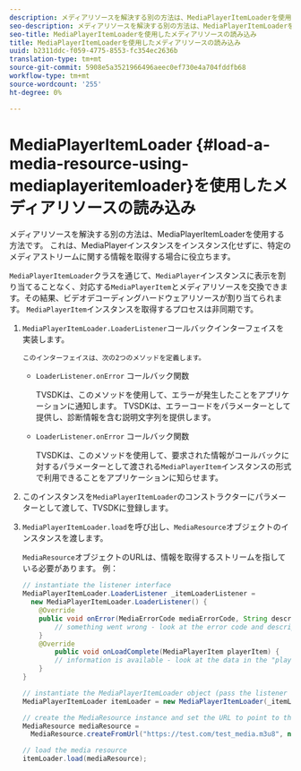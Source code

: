 ```yaml
---
description: メディアリソースを解決する別の方法は、MediaPlayerItemLoaderを使用する方法です。 これは、MediaPlayerインスタンスをインスタンス化せずに、特定のメディアストリームに関する情報を取得する場合に役立ちます。
seo-description: メディアリソースを解決する別の方法は、MediaPlayerItemLoaderを使用する方法です。 これは、MediaPlayerインスタンスをインスタンス化せずに、特定のメディアストリームに関する情報を取得する場合に役立ちます。
seo-title: MediaPlayerItemLoaderを使用したメディアリソースの読み込み
title: MediaPlayerItemLoaderを使用したメディアリソースの読み込み
uuid: b2311ddc-f059-4775-8553-fc354ec2636b
translation-type: tm+mt
source-git-commit: 5908e5a3521966496aeec0ef730e4a704fddfb68
workflow-type: tm+mt
source-wordcount: '255'
ht-degree: 0%

---
```



# MediaPlayerItemLoader {#load-a-media-resource-using-mediaplayeritemloader}を使用したメディアリソースの読み込み

メディアリソースを解決する別の方法は、MediaPlayerItemLoaderを使用する方法です。 これは、MediaPlayerインスタンスをインスタンス化せずに、特定のメディアストリームに関する情報を取得する場合に役立ちます。

`MediaPlayerItemLoader`クラスを通じて、`MediaPlayer`インスタンスに表示を割り当てることなく、対応する`MediaPlayerItem`とメディアリソースを交換できます。その結果、ビデオデコーディングハードウェアリソースが割り当てられます。 `MediaPlayerItem`インスタンスを取得するプロセスは非同期です。

1. `MediaPlayerItemLoader.LoaderListener`コールバックインターフェイスを実装します。

       このインターフェイスは、次の2つのメソッドを定義します。
   
   * `LoaderListener.onError` コールバック関数

      TVSDKは、このメソッドを使用して、エラーが発生したことをアプリケーションに通知します。 TVSDKは、エラーコードをパラメーターとして提供し、診断情報を含む説明文字列を提供します。

   * `LoaderListener.onError` コールバック関数

      TVSDKは、このメソッドを使用して、要求された情報がコールバックに対するパラメーターとして渡される`MediaPlayerItem`インスタンスの形式で利用できることをアプリケーションに知らせます。

1. このインスタンスを`MediaPlayerItemLoader`のコンストラクターにパラメーターとして渡して、TVSDKに登録します。
1. `MediaPlayerItemLoader.load`を呼び出し、`MediaResource`オブジェクトのインスタンスを渡します。

   `MediaResource`オブジェクトのURLは、情報を取得するストリームを指している必要があります。 例：

   ```java
   // instantiate the listener interface 
   MediaPlayerItemLoader.LoaderListener _itemLoaderListener = 
     new MediaPlayerItemLoader.LoaderListener() { 
       @Override 
       public void onError(MediaErrorCode mediaErrorCode, String description) { 
           // something went wrong - look at the error code and description 
       } 
       @Override 
           public void onLoadComplete(MediaPlayerItem playerItem) { 
           // information is available - look at the data in the "playerItem" object 
       } 
   } 
   
   // instantiate the MediaPlayerItemLoader object (pass the listener as parameter) 
   MediaPlayerItemLoader itemLoader = new MediaPlayerItemLoader(_itemLoaderListener); 
   
   // create the MediaResource instance and set the URL to point to the actual media stream 
   MediaResource mediaResource =  
     MediaResource.createFromUrl("https://test.com/test_media.m3u8", null); 
   
   // load the media resource 
   itemLoader.load(mediaResource); 
   ```

